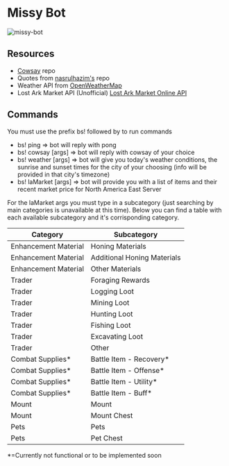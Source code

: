 # Missy Bot

![missy-bot](https://user-images.githubusercontent.com/89941875/160248177-bcb70d67-03a8-44f9-ac3d-bb9bff164263.png)

## Resources

- [Cowsay](https://github.com/piuccio/cowsay/) repo
- Quotes from [nasrulhazim's](https://gist.github.com/nasrulhazim/54b659e43b1035215cd0ba1d4577ee80) repo
- Weather API from [OpenWeatherMap](https://openweathermap.org/api)
- Lost Ark Market API (Unofficial) [Lost Ark Market Online API](https://documenter.getpostman.com/view/20821530/UyxbppKr)

## Commands

You must use the prefix bs! followed by <command> <args> to run commands

- bs! ping => bot will reply with pong
- bs! cowsay [args] => bot will reply with cowsay of your choice
- bs! weather [args] => bot will give you today's weather conditions, the sunrise and sunset times for the city of your choosing (info will be provided in that city's timezone)
- bs! laMarket [args] => bot will provide you with a list of items and their recent market price for North America East Server

For the laMarket args you must type in a subcategory (just searching by main categories is unavailable at this time). Below you can find a table with each available subcategory and it's corrisponding category.

| Category             | Subcategory                 |
| -------------------- | --------------------------- |
| Enhancement Material | Honing Materials            |
| Enhancement Material | Additional Honing Materials |
| Enhancement Material | Other Materials             |
| Trader               | Foraging Rewards            |
| Trader               | Logging Loot                |
| Trader               | Mining Loot                 |
| Trader               | Hunting Loot                |
| Trader               | Fishing Loot                |
| Trader               | Excavating Loot             |
| Trader               | Other                       |
| Combat Supplies\*    | Battle Item - Recovery\*    |
| Combat Supplies\*    | Battle Item - Offense\*     |
| Combat Supplies\*    | Battle Item - Utility\*     |
| Combat Supplies\*    | Battle Item - Buff\*        |
| Mount                | Mount                       |
| Mount                | Mount Chest                 |
| Pets                 | Pets                        |
| Pets                 | Pet Chest                   |

\*=Currently not functional or to be implemented soon

